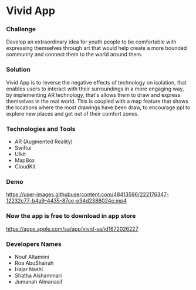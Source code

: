 # Vivid App
### Challenge 
Develop an extraordinary idea for youth people to be comfortable with expressing themselves through art that would help create a more bounded community and connect them to the world around them.

### Solution 
Vivid App is to reverse the negative effects of technology on isolation, that enables users to interact with their surroundings in a more engaging way, by implementing AR technology, that's allows them to draw and express themselves in the real world. This is coupled with a map feature that shows the locations where the most drawings have been draw, to encourage ppl to explore new places and get out of their comfort zones.

### Technologies and Tools
- AR (Augmented Reality)
- Swiftui
- UIkit
- MapBox
- CloudKit

### Demo 
https://user-images.githubusercontent.com/48413596/222176347-12232c77-b4a9-4435-87ce-e34d2388024e.mp4


### Now the app is free to download in app store
https://apps.apple.com/sa/app/vivid-sa/id1672026227


### Developers Names
- Nouf Altamimi
- Roa AbuShairah
- Hajar Nashi
- Shatha Alshammari
- Jumanah Almanasif

